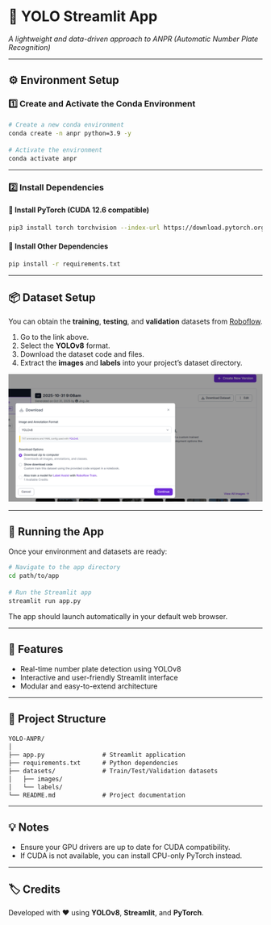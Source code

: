 # 🧠 YOLO Streamlit App  
*A lightweight and data-driven approach to ANPR (Automatic Number Plate Recognition)*  

---

## ⚙️ Environment Setup  

### 1️⃣ Create and Activate the Conda Environment  

```bash
# Create a new conda environment
conda create -n anpr python=3.9 -y

# Activate the environment
conda activate anpr
```

---

### 2️⃣ Install Dependencies  

#### 🔹 Install PyTorch (CUDA 12.6 compatible)
```bash
pip3 install torch torchvision --index-url https://download.pytorch.org/whl/cu126
```

#### 🔹 Install Other Dependencies
```bash
pip install -r requirements.txt
```

---

## 📦 Dataset Setup  

You can obtain the **training**, **testing**, and **validation** datasets from [Roboflow](https://app.roboflow.com/yolo-zmazg?group=LKaPTDt9jTcODXIwefFB).

1. Go to the link above.  
2. Select the **YOLOv8** format.  
3. Download the dataset code and files.  
4. Extract the **images** and **labels** into your project’s dataset directory.  

![Download Dataset](assets/download_dataset.png)

---

## 🚀 Running the App  

Once your environment and datasets are ready:

```bash
# Navigate to the app directory
cd path/to/app

# Run the Streamlit app
streamlit run app.py
```

The app should launch automatically in your default web browser.

---

## 🧩 Features  

- Real-time number plate detection using YOLOv8  
- Interactive and user-friendly Streamlit interface  
- Modular and easy-to-extend architecture  

---

## 📁 Project Structure  

```
YOLO-ANPR/
│
├── app.py                # Streamlit application
├── requirements.txt      # Python dependencies
├── datasets/             # Train/Test/Validation datasets
│   ├── images/
│   └── labels/
└── README.md             # Project documentation
```

---

## 💡 Notes  

- Ensure your GPU drivers are up to date for CUDA compatibility.  
- If CUDA is not available, you can install CPU-only PyTorch instead.  

---

## 🏷️ Credits  

Developed with ❤️ using **YOLOv8**, **Streamlit**, and **PyTorch**.

